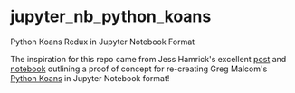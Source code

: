 # jupyter_nb_python_koans
Python Koans Redux in Jupyter Notebook Format

The inspiration for this repo came from Jess Hamrick's excellent [post](http://www.jesshamrick.com/2014/04/09/python-koans-with-ipython-notebook/) and [notebook](http://nbviewer.jupyter.org/gist/jhamrick/10344303/) outlining a proof of concept for re-creating Greg Malcom's [Python Koans](https://github.com/gregmalcolm/python_koans) in Jupyter Notebook format!
